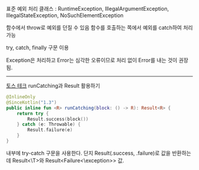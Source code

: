 표준 예외 처리 클래스 : RuntimeException, IllegalArgumentException, IllegalStateException, NoSuchElementException

함수에서 throw로 예외를 던질 수 있음
함수를 호출하는 쪽에서 예외를 catch하여 처리 가능

try, catch, finally 구문 이용

Exception은 처리하고 Error는 심각한 오류이므로 처리 없이 Error를 내는 것이 권장됨.

- - -
[토스 테크](https://toss.tech/article/kotlin-result)
runCatching과 Result 활용하기
```kotlin
@InlineOnly  
@SinceKotlin("1.3")  
public inline fun <R> runCatching(block: () -> R): Result<R> {  
    return try {  
        Result.success(block())  
    } catch (e: Throwable) {  
        Result.failure(e)  
    }  
}
```
내부에 try-catch 구문을 사용한다.
단지 Result(.success, .failure)로 값을 반환하는데 Result<\T>와 Result<Failure<\exception>> 값.
